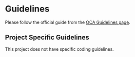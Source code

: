 # Guidelines

Please follow the official guide from the [OCA Guidelines page](https://github.com/OCA/maintainer-tools/blob/master/CONTRIBUTING.md).

## Project Specific Guidelines

This project does not have specific coding guidelines.

